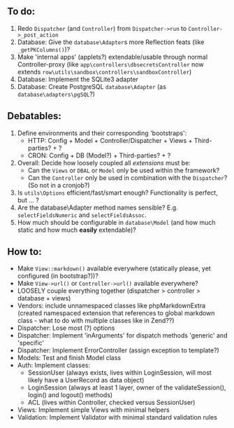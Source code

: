 
To do:
------

1. Redo `Dispatcher` (and `Controller`) from `Dispatcher->run` to `Controller->_post_action`
2. Database: Give the `database\Adapter`s more Reflection feats (like `_getPKColumns()`)?
3. Make 'internal apps' (applets?) extendable/usable through normal Controller-proxy (like `app\controllers\dbsecretsController` now extends `row\utils\sandbox\controllers\sandboxController`)
4. Database: Implement the SQLite3 adapter
5. Database: Create PostgreSQL `database\Adapter` (as `database\adapters\pgSQL`?)


Debatables:
-----------

1. Define environments and their corresponding 'bootstraps':
    - HTTP: Config + Model + Controller/Dispatcher + Views + Third-parties? + ?
    - CRON: Config + DB (Model?) + Third-parties? + ?
2. Overall: Decide how loosely coupled all _extensions_ must be:
    - Can the `Views` or `DBAL` or `Model` only be used within the framework?
    - Can the `Controller` only be used in combination with the `Dispatcher`? (So not in a cronjob?)
3. Is `utils\Options` efficient/fast/smart enough? Functionality is perfect, but ... ?
4. Are the database\Adapter method names sensible? E.g. `selectFieldsNumeric` and `selectFieldsAssoc`.
5. How much should be configurable in `database\Model` (and how much static and how much **easily** extendable)?


How to:
-------

* Make `View::markdown()` available everywhere (statically please, yet configured (in bootstrap?))?
* Make `View->url()` or `Controller->url()` available everywhere?
* LOOSELY couple everything together (dispatcher > controller > database + views)
* Vendors: include unnamespaced classes like phpMarkdownExtra (created namespaced extension that references to global markdown class - what to do with multiple classes like in Zend??)
* Dispatcher: Lose most (?) options
* Dispatcher: Implement 'inArguments' for dispatch methods 'generic' and 'specific'
* Dispatcher: Implement ErrorController (assign exception to template?)
* Models: Test and finish Model class
* Auth: Implement classes:
    - SessionUser (always exists, lives within LoginSession, will most likely have a UserRecord as data object)
    - LoginSession (always at least 1 layer, owner of the validateSession(), login() and logout() methods)
    - ACL (lives within Controller, checked versus SessionUser)
* Views: Implement simple Views with minimal helpers
* Validation: Implement Validator with minimal standard validation rules

